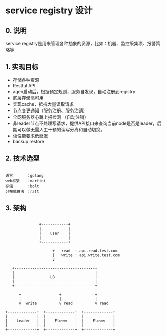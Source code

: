 # service registry 设计

## 0. 说明

service registry是用来管理各种抽象的资源，比如：机器、监控采集项、报警策略等

## 1. 实现目标

* 存储各种资源
* Restful API
* agen启动后，根据预定规则，服务自发现，自动注册到registry
* 底层存储高可用
* 实现cache，抵抗大量读取请求
* 节点变更通知（服务注册、服务注销）
* 全网服务器心跳上报检测 （自动注销）
* 非leader节点不处理写请求，提供API接口来查询当前node是否是leader，后期可以做无需人工干预的读写分离和自动切换。
* 读性能要求低延迟
* backup restore

## 2. 技术选型

```

语言      ：golang
web框架   ：martini
存储      ：bolt
分布式算法 ：raft

```

## 3. 架构

```

               +------------+
               |            |
               |    user    |
               |            |
               +------------+

                     +   read  : api.read.test.com
                     |   write : api.write.test.com
                     v

   +------------------------------------+
   |                                    |
   |                LB                  |
   |                                    |
   +------------------------------------+

      +                 +               +
      |                 |               |
      v  write          v read          v read

+-------------+  +-------------+  +-------------+
|             |  |             |  |             |
|    Leader   |  |    Flower   |  |    Flower   |
|             |  |             |  |             |
+-------------+  +-------------+  +-------------+

```